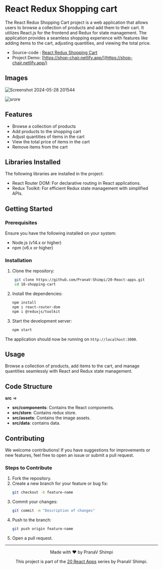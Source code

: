 # React Redux Shopping cart

The React Redux Shopping Cart project is a web application that allows users to browse a collection of products and add them to their cart. It utilizes React.js for the frontend and Redux for state management. The application provides a seamless shopping experience with features like adding items to the cart, adjusting quantities, and viewing the total price.

- Source-code : [React Redux Shopping Cart](https://github.com/PranaV-Shimpi/20-React-apps/blob/main/README.md)
- Project Demo: [https://shop-chair.netlify.app/](https://shop-chair.netlify.app/)

## Images

![Screenshot 2024-05-28 201544](https://github.com/PranaV-Shimpi/20-React-apps/assets/40532644/165a4c1c-83b1-491f-a41c-2f6515b1899a)

![srore](https://github.com/PranaV-Shimpi/20-React-apps/assets/40532644/be710d3c-d806-4d02-ad18-4ea9e9ca1846)


## Features

- Browse a collection of products
- Add products to the shopping cart
- Adjust quantities of items in the cart
- View the total price of items in the cart
- Remove items from the cart

## Libraries Installed

The following libraries are installed in the project:

- React Router DOM: For declarative routing in React applications.
- Redux Toolkit: For efficient Redux state management with simplified APIs.

## Getting Started

### Prerequisites

Ensure you have the following installed on your system:

- Node.js (v14.x or higher)
- npm (v6.x or higher)

### Installation

1. Clone the repository:

   ```bash
    git clone https://github.com/PranaV-Shimpi/20-React-apps.git
    cd 18-shopping-cart
   ```

2. Install the dependencies:

   ```bash
   npm install
   npm i react-router-dom
   npm i @reduxjs/toolkit
   ```

3. Start the development server:
   ```bash
   npm start
   ```

The application should now be running on `http://localhost:3000`.

## Usage

Browse a collection of products, add items to the cart, and manage quantities seamlessly with React and Redux state management.

## Code Structure

**src** =>

- **src/components**: Contains the React components.
- **src/store**: Contains redux store.
- **src/assets**: Contains the image assets.
- **src/data**: contains data.

## Contributing

We welcome contributions! If you have suggestions for improvements or new features, feel free to open an issue or submit a pull request.

### Steps to Contribute

1. Fork the repository.
2. Create a new branch for your feature or bug fix:
   ```bash
   git checkout -b feature-name
   ```
3. Commit your changes:
   ```bash
   git commit -m "Description of changes"
   ```
4. Push to the branch:
   ```bash
   git push origin feature-name
   ```
5. Open a pull request.

---

<p align="center">
 Made with ❤️ by  PranaV Shimpi
</p>

<p align="center" >This project is part of the <a href="https://github.com/PranaV-Shimpi/20-React-apps" target="_blank">20 React Apps</a> series by PranaV Shimpi.</p>

